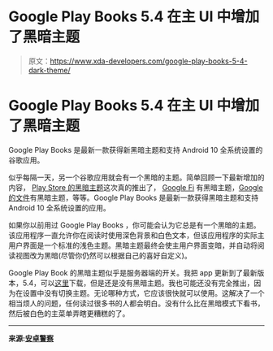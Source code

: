 # Google Play Books 5.4 在主 UI 中增加了黑暗主题

> 原文：<https://www.xda-developers.com/google-play-books-5-4-dark-theme/>

# Google Play Books 5.4 在主 UI 中增加了黑暗主题

Google Play Books 是最新一款获得新黑暗主题和支持 Android 10 全系统设置的谷歌应用。

似乎每隔一天，另一个谷歌应用就会有一个黑暗的主题。简单回顾一下最新增加的内容， [Play Store 的黑暗主题](https://www.xda-developers.com/google-play-store-dark-theme-android-10/)这次真的推出了， [Google Fi](https://www.xda-developers.com/google-fi-app-dark-theme-android-10/) 有黑暗主题，[Google 的文件](https://www.xda-developers.com/files-by-google-dark-theme-media-player/)有黑暗主题，等等。Google Play Books 是最新一款获得黑暗主题和支持 Android 10 全系统设置的应用。

如果你以前用过 Google Play Books ，你可能会认为它总是有一个黑暗的主题。该应用程序一直允许你在阅读时使用深色背景和白色文本，但该应用程序的实际主用户界面是一个标准的浅色主题。黑暗主题最终会使主用户界面变暗，并自动将阅读视图改为黑暗(尽管你仍然可以根据自己的喜好自定义)。

Google Play Book 的黑暗主题似乎是服务器端的开关。我把 app 更新到了最新版本，5.4，可以[这里](https://www.apkmirror.com/apk/google-inc/google-play-books/google-play-books-5-4-3_rc01-272064173-release/google-play-books-ebooks-audiobooks-and-comics-5-4-3_rc01-272064173-android-apk-download/)下载，但是还是没有黑暗主题。我也可能还没有完全推出，因为在设置中没有切换主题。无论哪种方式，它应该很快就可以使用。这解决了一个相当烦人的问题，任何读过很多书的人都会明白。没有什么比在黑暗模式下看书，然后被白色的主菜单弄瞎更糟糕的了。

* * *

**来源:[安卓警察](https://www.androidpolice.com/2019/10/03/google-play-books-5-4-adds-a-dark-mode-apk-download/)**